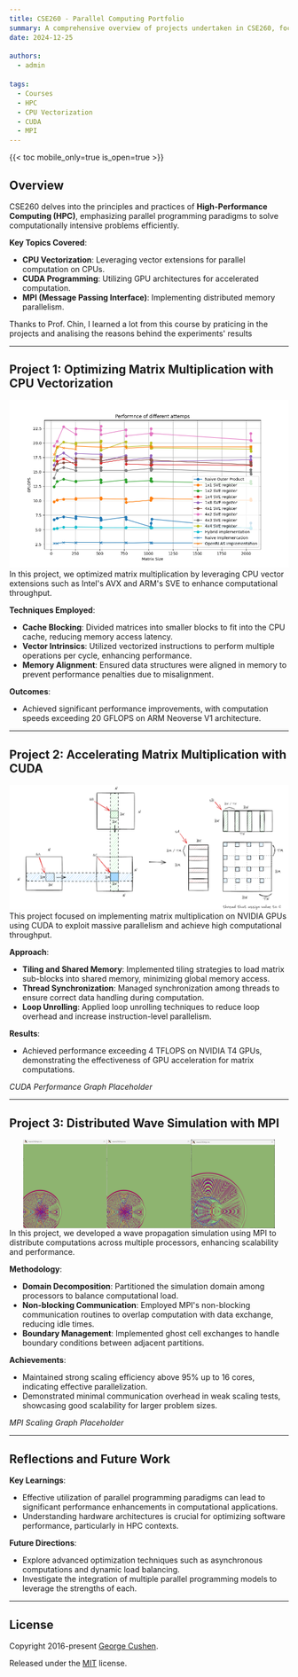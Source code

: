 ```yaml
---
title: CSE260 - Parallel Computing Portfolio
summary: A comprehensive overview of projects undertaken in CSE260, focusing on High-Performance Computing (HPC) techniques using CPU vectorization, CUDA, and MPI.
date: 2024-12-25

authors:
  - admin

tags:
  - Courses
  - HPC
  - CPU Vectorization
  - CUDA
  - MPI
---
```


{{< toc mobile_only=true is_open=true >}}

## Overview

CSE260 delves into the principles and practices of **High-Performance Computing (HPC)**, emphasizing parallel programming paradigms to solve computationally intensive problems efficiently.

**Key Topics Covered**:

- **CPU Vectorization**: Leveraging vector extensions for parallel computation on CPUs.
- **CUDA Programming**: Utilizing GPU architectures for accelerated computation.
- **MPI (Message Passing Interface)**: Implementing distributed memory parallelism.

Thanks to Prof. Chin, I learned a lot from this course by praticing in the projects and analising the reasons behind the experiments' results


---

## Project 1: Optimizing Matrix Multiplication with CPU Vectorization
![alt text](image-3.png)
In this project, we optimized matrix multiplication by leveraging CPU vector extensions such as Intel's AVX and ARM's SVE to enhance computational throughput.

**Techniques Employed**:

- **Cache Blocking**: Divided matrices into smaller blocks to fit into the CPU cache, reducing memory access latency.
- **Vector Intrinsics**: Utilized vectorized instructions to perform multiple operations per cycle, enhancing performance.
- **Memory Alignment**: Ensured data structures were aligned in memory to prevent performance penalties due to misalignment.

**Outcomes**:

- Achieved significant performance improvements, with computation speeds exceeding 20 GFLOPS on ARM Neoverse V1 architecture.

---

## Project 2: Accelerating Matrix Multiplication with CUDA
![alt text](image-4.png)
This project focused on implementing matrix multiplication on NVIDIA GPUs using CUDA to exploit massive parallelism and achieve high computational throughput.

**Approach**:

- **Tiling and Shared Memory**: Implemented tiling strategies to load matrix sub-blocks into shared memory, minimizing global memory access.
- **Thread Synchronization**: Managed synchronization among threads to ensure correct data handling during computation.
- **Loop Unrolling**: Applied loop unrolling techniques to reduce loop overhead and increase instruction-level parallelism.

**Results**:

- Achieved performance exceeding 4 TFLOPS on NVIDIA T4 GPUs, demonstrating the effectiveness of GPU acceleration for matrix computations.

*CUDA Performance Graph Placeholder* <!-- Include a graph comparing CUDA performance metrics -->

---

## Project 3: Distributed Wave Simulation with MPI
<!-- ![alt text](image.png)![alt text](image-1.png)![alt text](image-2.png) -->
<div style="display: flex; justify-content: center;">
  <img src="image.png" alt="Image 1" width="30%">
  <img src="image-1.png" alt="Image 2" width="30%">
  <img src="image-2.png" alt="Image 3" width="30%">
</div>
In this project, we developed a wave propagation simulation using MPI to distribute computations across multiple processors, enhancing scalability and performance.

**Methodology**:

- **Domain Decomposition**: Partitioned the simulation domain among processors to balance computational load.
- **Non-blocking Communication**: Employed MPI's non-blocking communication routines to overlap computation with data exchange, reducing idle times.
- **Boundary Management**: Implemented ghost cell exchanges to handle boundary conditions between adjacent partitions.

**Achievements**:

- Maintained strong scaling efficiency above 95% up to 16 cores, indicating effective parallelization.
- Demonstrated minimal communication overhead in weak scaling tests, showcasing good scalability for larger problem sizes.

*MPI Scaling Graph Placeholder* <!-- Include a graph illustrating MPI scaling efficiency -->

---

## Reflections and Future Work

**Key Learnings**:

- Effective utilization of parallel programming paradigms can lead to significant performance enhancements in computational applications.
- Understanding hardware architectures is crucial for optimizing software performance, particularly in HPC contexts.

**Future Directions**:

- Explore advanced optimization techniques such as asynchronous computations and dynamic load balancing.
- Investigate the integration of multiple parallel programming models to leverage the strengths of each.

---

## License

Copyright 2016-present [George Cushen](https://georgecushen.com).

Released under the [MIT](https://github.com/HugoBlox/hugo-blox-builder/blob/main/LICENSE.md) license.
